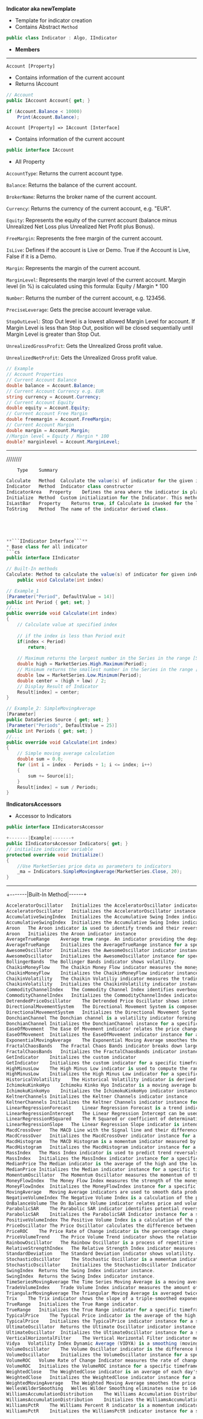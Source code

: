**Indicator aka newTemplate**
* Template for indicator creation 
* Contains Abstract ```Method```
```cs
public class Indicator : Algo, IIndicator
```
* **Members**
---
```Account [Property]```    
* Contains information of the current account
* Returns IAccount
```cs
// Account
public IAccount Account{ get; }

if (Account.Balance < 10000)
    Print(Account.Balance);
```
```Account [Property] => IAccount [Interface]```
* Contains information of the current account
```cs
public interface IAccount
```
* All Property

```AccountType```: Returns the current account type.

```Balance```: Returns the balance of the current account.

```BrokerName```: Returns the broker name of the current account.

```Currency```: Returns the currency of the current account, e.g. "EUR".

```Equity```: Represents the equity of the current account (balance minus Unrealized Net Loss plus Unrealized Net Profit plus Bonus).

```FreeMargin```: Represents the free margin of the current account.

```IsLive```: Defines if the account is Live or Demo. True if the Account is Live, False if it is a Demo.

```Margin```: Represents the margin of the current account.

```MarginLevel```: Represents the margin level of the current account. Margin level (in %) is calculated using this formula: 
Equity / Margin * 100

```Number```: Returns the number of the current account, e.g. 123456.

```PreciseLeverage```: Gets the precise account leverage value.

```StopOutLevel```: Stop Out level is a lowest allowed Margin Level for account. If Margin Level is less than Stop Out, position will be closed sequentially until Margin Level is greater than Stop Out.

```UnrealizedGrossProfit```: Gets the Unrealized Gross profit value.

```UnrealizedNetProfit```: Gets the Unrealized Gross profit value.	
```cs
// Example
// Account Properties
// Current Account Balance 
double balance = Account.Balance;   
// Current Account Currency e.g. EUR
string currency = Account.Currency; 
// Current Account Equity 
double equity = Account.Equity;     
// Current Account Free Margin   
double freemargin = Account.FreeMargin; 
// Current Account Margin
double margin = Account.Margin;
//Margin level = Equity / Margin * 100
double? marginlevel = Account.MarginLevel; 
```
---

////////

```cs
	Type	Summary

Calculate	Method	Calculate the value(s) of indicator for the given index.
Indicator	Method	Indicator class constructor
IndicatorArea	Property	Defines the area where the indicator is placed.
Initialize	Method	Custom initialization for the Indicator. This method is invoked when an indicator is launched.
IsLastBar	Property	Returns true, if Calculate is invoked for the last bar
ToString	Method	The name of the indicator derived class.





**```IIndicator Interface```**
* Base class for all indicator
```cs
public interface IIndicator

// Built-In methods
Calculate: Method to calculate the value(s) of indicator for given index, will be rolling
    public void Calculate(int index)

// Example_1
[Parameter("Period", DefaultValue = 14)]
public int Period { get; set; }
//...
public override void Calculate(int index)
{
    // Calculate value at specified index
    
    // if the index is less than Period exit
    if(index < Period)
        return;
        
    // Maximum returns the largest number in the Series in the range [Series[index-Period], Series[index]]
    double high = MarketSeries.High.Maximum(Period);
    // Minimum returns the smallest number in the Series in the range [index - Period, index]
    double low = MarketSeries.Low.Minimum(Period);
    double center = (high + low) / 2;
    // Display Result of Indicator
    Result[index] = center;
}

// Example_2: SimpleMovingAverage
[Parameter]
public DataSeries Source { get; set; }
[Parameter("Periods", DefaultValue = 25)]
public int Periods { get; set; }
//...
public override void Calculate(int index)
{ 
    // Simple moving average calculation
    double sum = 0.0;
    for (int i = index - Periods + 1; i <= index; i++)
    {
        sum += Source[i];
    }
    Result[index] = sum / Periods;
}
```




**IIndicatorsAccessors**
* Accessor to Indicators
```cs
public interface IIndicatorsAccessor

+-------|Example|-------+
public IIndicatorsAccessor Indicators{ get; }
// initialize indicator variable
protected override void Initialize()
{
    //Use MarketSeries price data as parameters to indicators
    _ma = Indicators.SimpleMovingAverage(MarketSeries.Close, 20);
}
```
---
+-------|Built-In Method|------+
```cs
AcceleratorOscillator	Initializes the AcceleratorOscillator indicator instance
AcceleratorOscillator	Initializes the AcceleratorOscillator instance for specific timeframe
AccumulativeSwingIndex	Initializes the Accumulative Swing Index indicator
AccumulativeSwingIndex	Initializes the Accumulative Swing Index indicator for a specific timeframe
Aroon	The Aroon indicator is used to identify trends and their reversals.
Aroon	Initializes the Aroon indicator instance
AverageTrueRange	Average true range. An indicator providing the degree of price volatility.
AverageTrueRange	Initializes the AverageTrueRange instance for a specific timeframe
AwesomeOscillator	Initializes the AwesomeOscillator indicator instance
AwesomeOscillator	Initializes the AwesomeOscillator instance for specific timeframe
BollingerBands	The Bollinger Bands indicator shows volatility.
ChaikinMoneyFlow	The Chaikin Money Flow indicator measures the money flow volume over a specific period.
ChaikinMoneyFlow	Initializes the ChaikinMoneyFlow indicator instance for a specific timeframe
ChaikinVolatility	The Chaikin Volatiliy indicator measures the trading range between the high and the low prices.
ChaikinVolatility	Initializes the ChaikinVolatility indicator instance for a specific timeframe
CommodityChannelIndex	The Commodity Channel Index identifies overbough and oversold conditions, price reversals and trend strength.
CommodityChannelIndex	Initializes the CommodityChannelIndex indicator instance for a specific timeframe
DetrendedPriceOscillator	The Detrended Price Oscillator shows intermediate overbought and oversold levels.
DirectionalMovementSystem	The Directional Movement System is composed of three indicators that show if the market is trending and provide signals.
DirectionalMovementSystem	Initializes the Directional Movement System Indicator instance for a specific timeframe
DonchianChannel	The Donchian channel is a volatility indicator forming a channel between the highest high and the lowest low of the chosen period.
DonchianChannel	Initializes the DonchianChannel instance for a specific timeframe
EaseOfMovement	The Ease Of Movement indicator relates the price change to the volume.
EaseOfMovement	Initializes the EaseOfMovement indicator instance for a specific timeframe
ExponentialMovingAverage	The Exponential Moving Average smoothes the price data producing a trend indicator.
FractalChaosBands	The Fractal Chaos Bands indicator breaks down large trends into predictable patterns.
FractalChaosBands	Initializes the FractalChaosBands indicator instance for a specific timeframe
GetIndicator	Initializes the custom indicator
GetIndicator	Initializes the custom indicator for a specific timeframe
HighMinusLow	The High Minus Low indicator is used to compute the range of daily bars
HighMinusLow	Initializes the High Minus Low indicator for a specific timeframe
HistoricalVolatility	The Historical Volatility indicator is derived from time series of past market prices.
IchimokuKinkoHyo	Ichimoku Kinko Hyo Indicator is a moving average based trend identification system.
IchimokuKinkoHyo	Initializes the IchimokuKinkoHyo indicator instance for a specific timeframe
KeltnerChannels	Initializes the Keltner Channels indicator instance
KeltnerChannels	Initializes the Keltner Channels indicator instance for specific MarketSeries
LinearRegressionForecast	Linear Regression Forecast is a trend indicator used to forecast values using the Least Squares Fit method.
LinearRegressionIntercept	The Linear Regression Intercept can be used together with the Linear Regression Slope indicator to plot the Linear Regression Line.
LinearRegressionRSquared	The R Squared or coefficient of determination indicator's main purpose is the confirm the strength of the market.
LinearRegressionSlope	The Linear Regression Slope indicator is intended to measure the direction and strength of a trend.
MacdCrossOver	The MACD Line with the Signal line and their difference as a histogram.
MacdCrossOver	Initializes the MacdCrossOver indicator instance for a specific source series
MacdHistogram	The MACD Histogram is a momentum indicator measured by typically subtracting a 26 period moving average from a 12 period moving average.
MacdHistogram	Initializes the MacdHistogram indicator instance for a specific source series
MassIndex	The Mass Index indicator is used to predict trend reversals.
MassIndex	Initializes the MassIndex indicator instance for a specific timeframe
MedianPrice	The Median indicator is the average of the high and the low.
MedianPrice	Initializes the Median indicator instance for a specific timeframe
MomentumOscillator	The Momentum Oscillator measures the momentum of the price.
MoneyFlowIndex	The Money Flow Index measures the strength of the money flow.
MoneyFlowIndex	Initializes the MoneyFlowIndex instance for a specific timeframe
MovingAverage	Moving Average indicators are used to smooth data producing trend indicators.
NegativeVolumeIndex	The Negative Volume Index is a calculation of the percentage change in price on days when trading volume declines.
OnBalanceVolume	The On Balance Volume indicator relates price and volume.
ParabolicSAR	The Parabolic SAR indicator identifies potential reversals in the market direction
ParabolicSAR	Initializes the ParabolicSAR Indicator instance for a specific timeframe
PositiveVolumeIndex	The Positive Volume Index is a calculation of the percentage change in price on days when trading volume increased.
PriceOscillator	The Price Oscillator calculates the difference between two moving averages.
PriceROC	The Price Rate of Change indicator is the percentage change of the current price and the price N periods ago.
PriceVolumeTrend	The Price Volume Trend indicator shows the relationship between price and volume.
RainbowOscillator	The Rainbow Oscillator is a process of repetitive smoothing of simple moving averages resulting in a full spectrum of trends.
RelativeStrengthIndex	The Relative Strength Index indicator measures turns in price by measuring turns in momentum.
StandardDeviation	The Standard Deviation indicator shows volatility.
StochasticOscillator	The Stochastic Oscillator is a momentum indicator that aims to show price reversals by comparing the closing price to the price range.
StochasticOscillator	Initializes the StochasticOscillator Indicator instance for a specific timeframe
SwingIndex	Returns the Swing Index indicator instance.
SwingIndex	Returns the Swing Index indicator instance.
TimeSeriesMovingAverage	The Time Series Moving Average is a moving average based on linear regression
TradeVolumeIndex	Trade Volume Index indicator measures the amount of money flowing in and out of an asset.
TriangularMovingAverage	The Triangular Moving Average is averaged twice to produce a double smoothed trend indicator
Trix	The Trix indicator shows the slope of a triple-smoothed exponential moving average.
TrueRange	Initializes the True Range indicator.
TrueRange	Initializes the True Range indicator for a specific timeframe
TypicalPrice	The Typical Price indicator is the average of the high, low, and closing prices.
TypicalPrice	Initializes the TypicalPrice indicator instance for a specific timeframe
UltimateOscillator	Returns the Ultimate Oscillator indicator instance.
UltimateOscillator	Initializes the UltimateOscillator instance for a specific timeframe
VerticalHorizontalFilter	The Vertical Horizontal Filter indicator measures the level of trend activity.
Vidya	Volatility Index Dynamic Average (VIDYA) is a smoothing (moving average) based on dynamically changing periods.
VolumeOscillator	The Volume Oscillator indicator is the difference between two moving averages.
VolumeOscillator	Initializes the VolumeOscillator instance for a specific timeframe
VolumeROC	Volume Rate of Change Indicator measures the rate of change of the tick volume.
VolumeROC	Initializes the VolumeROC instance for a specific timeframe
WeightedClose	The WeightedClose indicator is an average of each day's price with extra weight given to the closing price.
WeightedClose	Initializes the WeightedClose indicator instance for a specific timeframe
WeightedMovingAverage	The Weighted Moving Average smoothes the price data producing a trend indicator.
WellesWilderSmoothing	Welles Wilder Smoothing eliminates noise to identify the trend.
WilliamsAccumulationDistribution	The Williams Accumulation Distribution indicator shows bullish or bearish trends.
WilliamsAccumulationDistribution	Initializes the WilliamsAccumulationDistribution indicator instance for a specific timeframe
WilliamsPctR	The Williams Percent R indicator is a momentum indicator measuring overbought and oversold levels.
WilliamsPctR	Initializes the WilliamsPctR indicator instance for a specific timeframe
```
